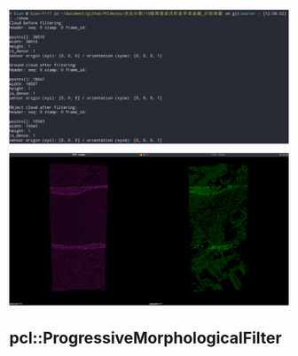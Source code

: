 ![数据](./imgs/nums.png) 

![效果展示](./imgs/Demonstration.png) 

# pcl::ProgressiveMorphologicalFilter


